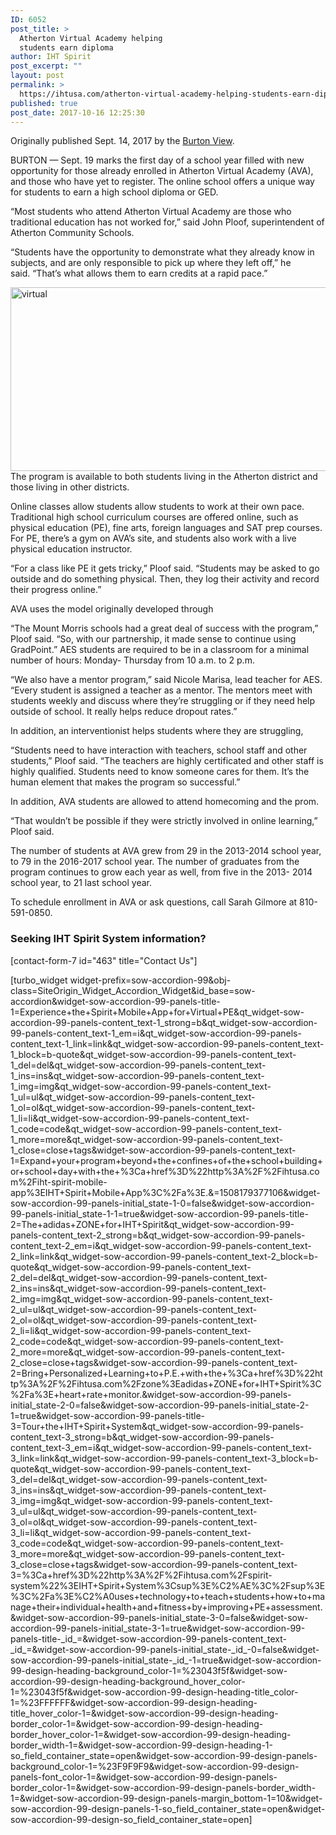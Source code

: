 ```yaml
---
ID: 6052
post_title: >
  Atherton Virtual Academy helping
  students earn diploma
author: IHT Spirit
post_excerpt: ""
layout: post
permalink: >
  https://ihtusa.com/atherton-virtual-academy-helping-students-earn-diploma/
published: true
post_date: 2017-10-16 12:25:30
---
```

<div id="pl-6052" class="panel-layout">
<div id="pg-6052-0" class="panel-grid panel-no-style">
<div id="pgc-6052-0-0" class="panel-grid-cell" data-weight="1">
<div id="panel-6052-0-0-0" class="so-panel widget widget_sow-editor panel-first-child panel-last-child" data-index="0">
<div class="so-widget-sow-editor so-widget-sow-editor-base">
<div class="siteorigin-widget-tinymce textwidget">

Originally published Sept. 14, 2017 by the <a href="http://burtonview.mihomepaper.com/news/2017-09-14/News/Atherton_Virtual_Academy_helping_students_earn_dip.html" target="_blank" rel="nofollow noopener">Burton View</a>.

BURTON — Sept. 19 marks the first day of a school year filled with new opportunity for those already enrolled in Atherton Virtual Academy (AVA), and those who have yet to register. The online school offers a unique way for students to earn a high school diploma or GED.

“Most students who attend Atherton Virtual Academy are those who traditional education has not worked for,” said John Ploof, superintendent of Atherton Community Schools.

“Students have the opportunity to demonstrate what they already know in subjects, and are only responsible to pick up where they left off,” he said. “That’s what allows them to earn credits at a rapid pace.”

<!--more--><a href="https://ihtusa.com/wp-content/uploads/2017/10/Bruton-virtual.jpg"><img class="alignleft wp-image-6053" src="https://ihtusa.com/wp-content/uploads/2017/10/Bruton-virtual-300x161.jpg" alt="virtual" width="549" height="294" /></a>The program is available to both students living in the Atherton district and those living in other districts.

Online classes allow students allow students to work at their own pace. Traditional high school curriculum courses are offered online, such as physical education (PE), fine arts, foreign languages and SAT prep courses. For PE, there’s a gym on AVA’s site, and students also work with a live physical education instructor.

“For a class like PE it gets tricky,” Ploof said. “Students may be asked to go outside and do something physical. Then, they log their activity and record their progress online.”

AVA uses the model originally developed through

“The Mount Morris schools had a great deal of success with the program,” Ploof said. “So, with our partnership, it made sense to continue using GradPoint.” AES students are required to be in a classroom for a minimal number of hours: Monday- Thursday from 10 a.m. to 2 p.m.

“We also have a mentor program,” said Nicole Marisa, lead teacher for AES. “Every student is assigned a teacher as a mentor. The mentors meet with students weekly and discuss where they’re struggling or if they need help outside of school. It really helps reduce dropout rates.”

In addition, an interventionist helps students where they are struggling,

“Students need to have interaction with teachers, school staff and other students,” Ploof said. “The teachers are highly certificated and other staff is highly qualified. Students need to know someone cares for them. It’s the human element that makes the program so successful.”

In addition, AVA students are allowed to attend homecoming and the prom.

“That wouldn’t be possible if they were strictly involved in online learning,” Ploof said.

The number of students at AVA grew from 29 in the 2013-2014 school year, to 79 in the 2016-2017 school year. The number of graduates from the program continues to grow each year as well, from five in the 2013- 2014 school year, to 21 last school year.

To schedule enrollment in AVA or ask questions, call Sarah Gilmore at 810-591-0850.
<h3 class="article-newsletter-signup">Seeking IHT Spirit System information?</h3>
<p class="article-newsletter-signup">[contact-form-7 id="463" title="Contact Us"]</p>
[turbo_widget widget-prefix=sow-accordion-99&obj-class=SiteOrigin_Widget_Accordion_Widget&id_base=sow-accordion&widget-sow-accordion-99-panels-title-1=Experience+the+Spirit+Mobile+App+for+Virtual+PE&amp;qt_widget-sow-accordion-99-panels-content_text-1_strong=b&amp;qt_widget-sow-accordion-99-panels-content_text-1_em=i&amp;qt_widget-sow-accordion-99-panels-content_text-1_link=link&amp;qt_widget-sow-accordion-99-panels-content_text-1_block=b-quote&amp;qt_widget-sow-accordion-99-panels-content_text-1_del=del&amp;qt_widget-sow-accordion-99-panels-content_text-1_ins=ins&amp;qt_widget-sow-accordion-99-panels-content_text-1_img=img&amp;qt_widget-sow-accordion-99-panels-content_text-1_ul=ul&amp;qt_widget-sow-accordion-99-panels-content_text-1_ol=ol&amp;qt_widget-sow-accordion-99-panels-content_text-1_li=li&amp;qt_widget-sow-accordion-99-panels-content_text-1_code=code&amp;qt_widget-sow-accordion-99-panels-content_text-1_more=more&amp;qt_widget-sow-accordion-99-panels-content_text-1_close=close+tags&widget-sow-accordion-99-panels-content_text-1=Expand+your+program+beyond+the+confines+of+the+school+building+or+school+day+with+the+%3Ca+href%3D%22http%3A%2F%2Fihtusa.com%2Fiht-spirit-mobile-app%3EIHT+Spirit+Mobile+App%3C%2Fa%3E.&amp;=1508179377106&widget-sow-accordion-99-panels-initial_state-1-0=false&widget-sow-accordion-99-panels-initial_state-1-1=true&widget-sow-accordion-99-panels-title-2=The+adidas+ZONE+for+IHT+Spirit&amp;qt_widget-sow-accordion-99-panels-content_text-2_strong=b&amp;qt_widget-sow-accordion-99-panels-content_text-2_em=i&amp;qt_widget-sow-accordion-99-panels-content_text-2_link=link&amp;qt_widget-sow-accordion-99-panels-content_text-2_block=b-quote&amp;qt_widget-sow-accordion-99-panels-content_text-2_del=del&amp;qt_widget-sow-accordion-99-panels-content_text-2_ins=ins&amp;qt_widget-sow-accordion-99-panels-content_text-2_img=img&amp;qt_widget-sow-accordion-99-panels-content_text-2_ul=ul&amp;qt_widget-sow-accordion-99-panels-content_text-2_ol=ol&amp;qt_widget-sow-accordion-99-panels-content_text-2_li=li&amp;qt_widget-sow-accordion-99-panels-content_text-2_code=code&amp;qt_widget-sow-accordion-99-panels-content_text-2_more=more&amp;qt_widget-sow-accordion-99-panels-content_text-2_close=close+tags&widget-sow-accordion-99-panels-content_text-2=Bring+Personalized+Learning+to+P.E.+with+the+%3Ca+href%3D%22http%3A%2F%2Fihtusa.com%2Fzone%3Eadidas+ZONE+for+IHT+Spirit%3C%2Fa%3E+heart+rate+monitor.&widget-sow-accordion-99-panels-initial_state-2-0=false&widget-sow-accordion-99-panels-initial_state-2-1=true&widget-sow-accordion-99-panels-title-3=Tour+the+IHT+Spirit+System&amp;qt_widget-sow-accordion-99-panels-content_text-3_strong=b&amp;qt_widget-sow-accordion-99-panels-content_text-3_em=i&amp;qt_widget-sow-accordion-99-panels-content_text-3_link=link&amp;qt_widget-sow-accordion-99-panels-content_text-3_block=b-quote&amp;qt_widget-sow-accordion-99-panels-content_text-3_del=del&amp;qt_widget-sow-accordion-99-panels-content_text-3_ins=ins&amp;qt_widget-sow-accordion-99-panels-content_text-3_img=img&amp;qt_widget-sow-accordion-99-panels-content_text-3_ul=ul&amp;qt_widget-sow-accordion-99-panels-content_text-3_ol=ol&amp;qt_widget-sow-accordion-99-panels-content_text-3_li=li&amp;qt_widget-sow-accordion-99-panels-content_text-3_code=code&amp;qt_widget-sow-accordion-99-panels-content_text-3_more=more&amp;qt_widget-sow-accordion-99-panels-content_text-3_close=close+tags&widget-sow-accordion-99-panels-content_text-3=%3Ca+href%3D%22http%3A%2F%2Fihtusa.com%2Fspirit-system%22%3EIHT+Spirit+System%3Csup%3E%C2%AE%3C%2Fsup%3E%3C%2Fa%3E%C2%A0uses+technology+to+teach+students+how+to+manage+their+individual+health+and+fitness+by+improving+PE+assessment.&widget-sow-accordion-99-panels-initial_state-3-0=false&widget-sow-accordion-99-panels-initial_state-3-1=true&widget-sow-accordion-99-panels-title-_id_=&widget-sow-accordion-99-panels-content_text-_id_=&widget-sow-accordion-99-panels-initial_state-_id_-0=false&widget-sow-accordion-99-panels-initial_state-_id_-1=true&widget-sow-accordion-99-design-heading-background_color-1=%23043f5f&widget-sow-accordion-99-design-heading-background_hover_color-1=%23043f5f&widget-sow-accordion-99-design-heading-title_color-1=%23FFFFFF&widget-sow-accordion-99-design-heading-title_hover_color-1=&widget-sow-accordion-99-design-heading-border_color-1=&widget-sow-accordion-99-design-heading-border_hover_color-1=&widget-sow-accordion-99-design-heading-border_width-1=&widget-sow-accordion-99-design-heading-1-so_field_container_state=open&widget-sow-accordion-99-design-panels-background_color-1=%23F9F9F9&widget-sow-accordion-99-design-panels-font_color-1=&widget-sow-accordion-99-design-panels-border_color-1=&widget-sow-accordion-99-design-panels-border_width-1=&widget-sow-accordion-99-design-panels-margin_bottom-1=10&widget-sow-accordion-99-design-panels-1-so_field_container_state=open&widget-sow-accordion-99-design-so_field_container_state=open]

&nbsp;

</div>
</div>
</div>
</div>
</div>
</div>